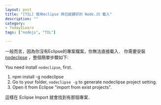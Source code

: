```yaml
---
layout: post
title: "[TIL] 使用eclipse 將已經建好的 Node.JS 載入"
description: ""
category: 
- TodayILearn
tags: ["nodejs", "TIL"]

---
```



一般而言，因為你沒有Eclipse的專案檔案，你無法直接載入．
你需要安裝 [nodeclipse](http://www.nodeclipse.org/enide/2015/) ，整個簡單步驟如下:

You need install `nodeclipse`, first.

1. npm install -g nodeclipse 
2. Go to your folder, `nodeclipse -g` to generate nodeclipse project setting.
3. Open it from Eclipse "import from exist projects".


這樣在 Eclipse Import 就會找到有那個專案．
 